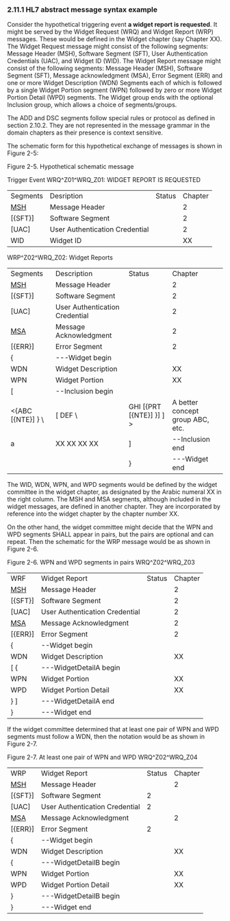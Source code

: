 ### 2.11.1 HL7 abstract message syntax example

Consider the hypothetical triggering event **a widget report is requested**. It might be served by the Widget Request (WRQ) and Widget Report (WRP) messages. These would be defined in the Widget chapter (say Chapter XX). The Widget Request message might consist of the following segments: Message Header (MSH), Software Segment (SFT), User Authentication Credentials (UAC), and Widget ID (WID). The Widget Report message might consist of the following segments: Message Header (MSH), Software Segment (SFT), Message acknowledgment (MSA), Error Segment (ERR) and one or more Widget Description (WDN) Segments each of which is followed by a single Widget Portion segment (WPN) followed by zero or more Widget Portion Detail (WPD) segments. The Widget group ends with the optional Inclusion group, which allows a choice of segments/groups.

The ADD and DSC segments follow special rules or protocol as defined in section 2.10.2. They are not represented in the message grammar in the domain chapters as their presence is context sensitive.

The schematic form for this hypothetical exchange of messages is shown in Figure 2-5:

Figure 2-5. Hypothetical schematic message

Trigger Event WRQ^Z01^WRQ_Z01: WIDGET REPORT IS REQUESTED

|     |     |     |     |
| --- | --- | --- | --- |
| Segments | Desription | Status | Chapter |
| [MSH](#MSH) | Message Header |  | 2 |
| [\{SFT}] | Software Segment |  | 2 |
| [UAC] | User Authentication Credential |  | 2 |
| WID | Widget ID |  | XX |

WRP^Z02^WRQ_Z02: Widget Reports

|     |     |     |     |
| --- | --- | --- | --- |
| Segments | Description | Status | Chapter |
| [MSH](#MSH) | Message Header |  | 2 |
| [\{SFT}] | Software Segment |  | 2 |
| [UAC] | User Authentication Credential |  | 2 |
| [MSA](#MSA) | Message Acknowledgment |  | 2 |
| [\{ERR}] | Error Segment |  | 2 |
| \{ | ---Widget begin |  |  |
| WDN | Widget Description |  | XX |
| WPN | Widget Portion |  | XX |
| [ | --Inclusion begin |  |  |
| &lt;\{ABC [\{NTE}] } \ | [ DEF \ | GHI [\{PRT [\{NTE}] }] ] > | A better concept group ABC, etc. |
| a | XX XX XX XX | ] | --Inclusion end |
|  |  | } | ---Widget end |

The WID, WDN, WPN, and WPD segments would be defined by the widget committee in the widget chapter, as designated by the Arabic numeral XX in the right column. The MSH and MSA segments, although included in the widget messages, are defined in another chapter. They are incorporated by reference into the widget chapter by the chapter number XX.

On the other hand, the widget committee might decide that the WPN and WPD segments SHALL appear in pairs, but the pairs are optional and can repeat. Then the schematic for the WRP message would be as shown in Figure 2-6.

Figure 2-6. WPN and WPD segments in pairs WRQ^Z02^WRQ_Z03

|     |     |     |     |
| --- | --- | --- | --- |
| WRF | Widget Report | Status | Chapter |
| [MSH](#MSH) | Message Header |  | 2 |
| [\{SFT}] | Software Segment |  | 2 |
| [UAC] | User Authentication Credential |  | 2 |
| [MSA](#MSA) | Message Acknowledgment |  | 2 |
| [\{ERR}] | Error Segment |  | 2 |
| \{ | --Widget begin |  |  |
| WDN | Widget Description |  | XX |
| [ \{ | ---WidgetDetailA begin |  |  |
| WPN | Widget Portion |  | XX |
| WPD | Widget Portion Detail |  | XX |
| } ] | ---WidgetDetailA end |  |  |
| } | ---Widget end |  |  |

If the widget committee determined that at least one pair of WPN and WPD segments must follow a WDN, then the notation would be as shown in Figure 2-7.

Figure 2-7. At least one pair of WPN and WPD WRQ^Z02^WRQ_Z04

|     |     |     |     |
| --- | --- | --- | --- |
| WRP | Widget Report | Status | Chapter |
| [MSH](#MSH) | Message Header |  | 2 |
| [\{SFT}] | Software Segment | 2 |  |
| [UAC] | User Authentication Credential | 2 |  |
| [MSA](#MSA) | Message Acknowledgment |  | 2 |
| [\{ERR}] | Error Segment | 2 |  |
| \{ | --Widget begin |  |  |
| WDN | Widget Description |  | XX |
| \{ | ---WidgetDetailB begin |  |  |
| WPN | Widget Portion |  | XX |
| WPD | Widget Portion Detail |  | XX |
| } | ---WidgetDetailB begin |  |  |
| } | ---Widget end |  |  |
